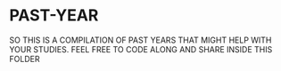 # PAST-YEAR
SO THIS IS A COMPILATION OF PAST YEARS THAT MIGHT HELP WITH YOUR STUDIES. FEEL FREE TO CODE ALONG AND SHARE INSIDE THIS FOLDER 
